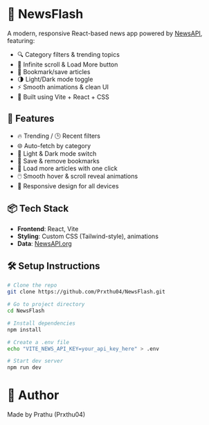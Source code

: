 # 📰 NewsFlash

A modern, responsive React-based news app powered by [NewsAPI](https://newsapi.org), featuring:

- 🔍 Category filters & trending topics  
- 🔄 Infinite scroll & Load More button  
- 💾 Bookmark/save articles  
- 🌗 Light/Dark mode toggle  
- ⚡ Smooth animations & clean UI  
- 🔧 Built using Vite + React + CSS

## 🚀 Features

- 🔥 Trending / 🕒 Recent filters
- 🌐 Auto-fetch by category
- 🎨 Light & Dark mode switch
- 💾 Save & remove bookmarks
- 🧠 Load more articles with one click
- 🖱️ Smooth hover & scroll reveal animations
- 🧩 Responsive design for all devices

## 📦 Tech Stack

- **Frontend**: React, Vite
- **Styling**: Custom CSS (Tailwind-style), animations
- **Data**: [NewsAPI.org](https://newsapi.org/)

## 🛠️ Setup Instructions

```bash
# Clone the repo
git clone https://github.com/Prxthu04/NewsFlash.git

# Go to project directory
cd NewsFlash

# Install dependencies
npm install

# Create a .env file
echo "VITE_NEWS_API_KEY=your_api_key_here" > .env

# Start dev server
npm run dev

```

# 📌 Author
Made by Prathu (Prxthu04)
